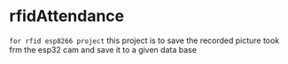 # rfidAttendance
`for rfid esp8266 project`
this project is to save the recorded picture took frm the esp32 cam and save it to a 
given data base
